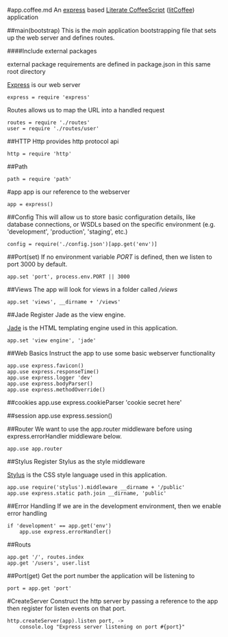 #app.coffee.md
An [express](http://expressjs.com/) based 
[Literate CoffeeScript](http://coffeescript.org/) ([litCoffee](http://litcoffee.org/)) application

##main(bootstrap)
This is the *main* application bootstrapping file that sets
up the web server and defines routes.

####Include external packages
	
external package requirements are defined in package.json
in this same root directory

[Express](http://expressjs.com/) is our web server

	express = require 'express'

Routes allows us to map the URL into a handled request

	routes = require './routes'
	user = require './routes/user'

##HTTP
Http provides http protocol api

	http = require 'http'

##Path

	path = require 'path'

#app
app is our reference to the webserver

	app = express()

##Config
This will allow us to store basic configuration details, like
database connections, or WSDLs based on the specific environment
(e.g. 'development', 'production', 'staging', etc.)

	config = require('./config.json')[app.get('env')]

##Port(set)
If no environment variable *PORT* is defined, then we listen
to port 3000 by default.

	app.set 'port', process.env.PORT || 3000

##Views
The app will look for views in a folder called */views*

	app.set 'views', __dirname + '/views'

##Jade
Register Jade as the view engine. 

[Jade](http://jade-lang.com/) is the HTML templating engine used in
this application.

	app.set 'view engine', 'jade'

##Web Basics
Instruct the app to use some basic webserver functionality

	app.use express.favicon()
	app.use express.responseTime()
	app.use express.logger 'dev'
	app.use express.bodyParser()
	app.use express.methodOverride()

##cookies
	app.use express.cookieParser 'cookie secret here'

##session
	app.use express.session()

##Router
We want to use the app.router middleware before using
express.errorHandler middleware below.

	app.use app.router

##Stylus
Register Stylus as the style middleware

[Stylus](http://learnboost.github.io/stylus/) is the CSS style language
used in this application.

	app.use require('stylus').middleware __dirname + '/public'
	app.use express.static path.join __dirname, 'public'

##Error Handling
If we are in the development environment, then we enable error handling

	if 'development' == app.get('env')
		app.use express.errorHandler()

##Routs
	
	app.get '/', routes.index
	app.get '/users', user.list

##Port(get)
Get the port number the application will be listening to

	port = app.get 'port'

#CreateServer
Construct the http server by passing a reference to the app then
register for listen events on that port.

	http.createServer(app).listen port, ->
		console.log "Express server listening on port #{port}"
